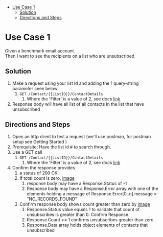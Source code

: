 - [Use Case 1](#problem-statement-1)
    - [Solution](#solution)
    - [Directions and Steps](#directions-and-steps)

# Use Case 1

Given a benchmark email account. \
Then I want to see the recipients on a list who are unsubscribed. 

## Solution

1. Make a request using your list Id and adding the 1 query-string parameter seen below
    1. `GET /Contact/{{ListID}}/ContactDetails`
        1. Where the 'Filter' is a value of 2, see docs [link](https://developer.benchmarkemail.com/#efdb4a44-2a7b-92b5-f49c-d59239d4d0d7)
1. Response body will have all list of all contacts in the list that have unsubscribed    

## Directions and Steps

1. Open an http client to test a request (we'll use postman, for postman setup see Getting Started )
1. Prerequisite: Have the list id # to search through.
1. Use a GET call ` `
   1. `GET /Contact/{{ListID}}/ContactDetails`
      1. Where the 'Filter' is a value of 2, see docs [link](https://developer.benchmarkemail.com/#efdb4a44-2a7b-92b5-f49c-d59239d4d0d7)
1. Confirm the response provides 
    1. a status of 200 OK 
    1. If total count is zero, [image](https://www.dropbox.com/s/ftfpclgx77czc8l/2018-09-17_12-46-59.png?dl=0) 
        1. response body may have a Response.Status of -1 
        1. Response body may have a Response.Error array with one of the elements holding a message of Response.Error[0..n].message = "NO_RECORDS_FOUND" 
    1. Confirm response body shows count greater than zero by [image](https://www.dropbox.com/s/nd9psjxeeq2434c/2018-09-17_12-49-31.png?dl=0)
        1. Response.Status value equals 1 to validate that count of unsubscribes is greater than 0. Confirm Response.
        1. Response.Count >= 1 confirms unsubscribes greater than zero.
        1. Response.Data array holds object elements of contacts that unsubscribed

